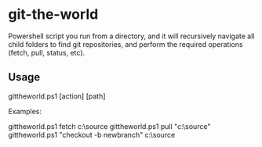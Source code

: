 # git-the-world
Powershell script you run from a directory, and it will recursively navigate all child folders to find git repositories, and perform the required operations (fetch, pull, status, etc).

## Usage

gittheworld.ps1 \[action\] \[path\]

Examples:

gittheworld.ps1 fetch c:\source
gittheworld.ps1 pull "c:\source"
gittheworld.ps1 "checkout -b newbranch" c:\source

